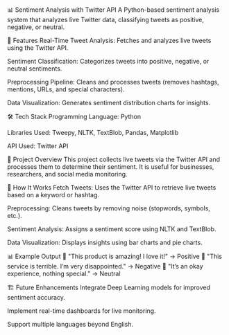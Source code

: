 📊 Sentiment Analysis with Twitter API
A Python-based sentiment analysis system that analyzes live Twitter data, classifying tweets as positive, negative, or neutral.

🚀 Features
Real-Time Tweet Analysis: Fetches and analyzes live tweets using the Twitter API.

Sentiment Classification: Categorizes tweets into positive, negative, or neutral sentiments.

Preprocessing Pipeline: Cleans and processes tweets (removes hashtags, mentions, URLs, and special characters).

Data Visualization: Generates sentiment distribution charts for insights.

🛠 Tech Stack
Programming Language: Python

Libraries Used: Tweepy, NLTK, TextBlob, Pandas, Matplotlib

API Used: Twitter API

📌 Project Overview
This project collects live tweets via the Twitter API and processes them to determine their sentiment. It is useful for businesses, researchers, and social media monitoring.

🎯 How It Works
Fetch Tweets: Uses the Twitter API to retrieve live tweets based on a keyword or hashtag.

Preprocessing: Cleans tweets by removing noise (stopwords, symbols, etc.).

Sentiment Analysis: Assigns a sentiment score using NLTK and TextBlob.

Data Visualization: Displays insights using bar charts and pie charts.

📊 Example Output
📌 "This product is amazing! I love it!" → Positive
📌 "This service is terrible. I’m very disappointed." → Negative
📌 "It’s an okay experience, nothing special." → Neutral

🏗 Future Enhancements
Integrate Deep Learning models for improved sentiment accuracy.

Implement real-time dashboards for live monitoring.

Support multiple languages beyond English.
